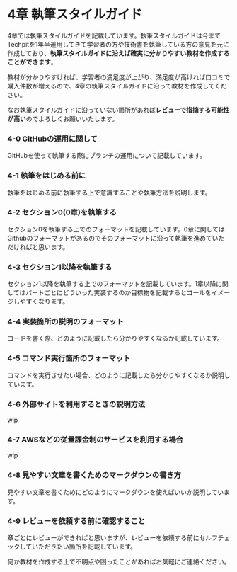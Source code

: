 # 4章 執筆スタイルガイド

4章では執筆スタイルガイドを記載しています。執筆スタイルガイドは今までTechpitを1年半運用してきて学習者の方や技術書を執筆している方の意見を元に作成しており、**執筆スタイルガイドに沿えば確実に分かりやすい教材を作成することができます**。

教材が分かりやすければ、学習者の満足度が上がり、満足度が高ければ口コミで購入件数が増えるので、4章の執筆スタイルガイドに沿って教材を作成してください。

なお執筆スタイルガイドに沿っていない箇所があれば**レビューで指摘する可能性が高い**のでよろしくお願いいたします。



### 4-0 GitHubの運用に関して

GitHubを使って執筆する際にブランチの運用について記載しています。

### 4-1 執筆をはじめる前に

執筆をはじめる前に執筆する上で意識することや執筆方法を説明します。

### 4-2 セクション0\(0章\)を執筆する

セクション0を執筆する上でのフォーマットを記載しています。0章に関してはGithubのフォーマットがあるのでそのフォーマットに沿って執筆を進めていただければと思います。

### 4-3 セクション1以降を執筆する

セクション1以降を執筆する上でのフォーマットを記載しています。1章以降に関してはパートごとにどういった実装するのか目標物を記載するとゴールをイメージしやすくなります。

### 4-4 実装箇所の説明のフォーマット

コードを書く際、どのように記載したら分かりやすくなるか記載しています。

### 4-5 コマンド実行箇所のフォーマット

コマンドを実行させたい場合、どのように記載したら分かりやすくなるか説明しています。

### 4-6 外部サイトを利用するときの説明方法

wip

### 4-7 AWSなどの従量課金制のサービスを利用する場合

wip

### 4-8 見やすい文章を書くためのマークダウンの書き方

見やすい文章を書くためにどのようにマークダウンを使えばいいか説明しています。

### 4-9 レビューを依頼する前に確認すること

章ごとにレビューができればと思いますが、レビューを依頼する前にセルフチェックしていただきたい箇所を記載しています。



何か教材を作成する上で不明点や困ったことがあればお気軽にご連絡ください。

